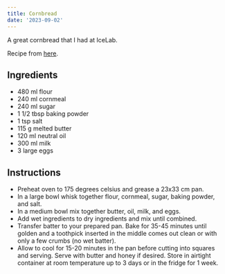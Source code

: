 ```yaml
---
title: Cornbread
date: '2023-09-02'
---
```


A great cornbread that I had at IceLab.

Recipe from [here](https://www.lecremedelacrumb.com/best-super-moist-cornbread/).

## Ingredients

* 480 ml flour
* 240 ml cornmeal
* 240 ml sugar
* 1 1/2 tbsp baking powder
* 1 tsp salt
* 115 g melted butter
* 120 ml neutral oil
* 300 ml milk
* 3 large eggs

## Instructions

* Preheat oven to 175 degrees celsius and grease a 23x33 cm pan.
* In a large bowl whisk together flour, cornmeal, sugar, baking powder, and salt.
* In a medium bowl mix together butter, oil, milk, and eggs.
* Add wet ingredients to dry ingredients and mix until combined.
* Transfer batter to your prepared pan. Bake for 35-45 minutes until golden and a toothpick inserted in the middle comes out clean or with only a few crumbs (no wet batter).
* Allow to cool for 15-20 minutes in the pan before cutting into squares and serving. Serve with butter and honey if desired. Store in airtight container at room temperature up to 3 days or in the fridge for 1 week. 